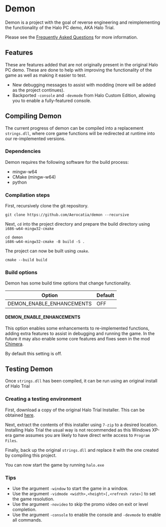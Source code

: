 # Demon

Demon is a project with the goal of reverse engineering and reimplementing the functionality of the Halo PC demo, AKA
Halo Trial.

Please see the [Frequently Asked Questions](https://github.com/Aerocatia/demon/wiki/FAQ) for more information.

## Features

These are features added that are not originally present in the original Halo PC demo. These are done to help with
improving the functionality of the game as well as making it easier to test.

- New debugging messages to assist with modding (more will be added as the project continues).
- Backported `-console` and `-devmode` from Halo Custom Edition, allowing you to enable a fully-featured console.

## Compiling Demon

The current progress of demon can be compiled into a replacement `strings.dll`, where core game functions will be
redirected at runtime into our re-implemented versions.

### Dependencies

Demon requires the following software for the build process:

- mingw-w64
- CMake (mingw-w64)
- python

### Compilation steps

First, recursively clone the git repository.
```
git clone https://github.com/Aerocatia/demon --recursive
```
Next, `cd` into the project directory and prepare the build directory using `i686-w64-mingw32-cmake`
```
cd demon
i686-w64-mingw32-cmake -B build -S .
```
The project can now be built using `cmake`.
```
cmake --build build
```

### Build options

Demon has some build time options that change functionality.

Option                    | Default
--------------------------|---------
DEMON_ENABLE_ENHANCEMENTS | OFF

#### DEMON_ENABLE_ENHANCEMENTS
This option enables some enhancements to re-implemented functions, adding extra features to assist in debugging and
running the game. In the future it may also enable some core features and fixes seen in the mod [Chimera](https://github.com/SnowyMouse/chimera).

By default this setting is off.

## Testing Demon

Once `strings.dll` has been compiled, it can be run using an original install of Halo Trial

### Creating a testing environment

First, download a copy of the original Halo Trial Installer. This can be obtained [here](http://vaporeon.io/hosted/halo/original_files/HaloTrialSetup.exe).

Next, extract the contents of this installer using `7-zip` to a desired location. Installing Halo Trial the usual way
is not recommended as this Windows XP-era game assumes you are likely to have direct write access to `Program Files`.

Finally, back up the original `strings.dll` and replace it with the one created by compiling this project.

You can now start the game by running `halo.exe`

### Tips

- Use the argument `-window` to start the game in a window.
- Use the argument `-vidmode <width>,<height>[,<refresh rate>]` to set the game resolution.
- Use the argument `-novideo` to skip the promo video on exit or level completion.
- Use the argument `-console` to enable the console and `-devmode` to enable all commands.
